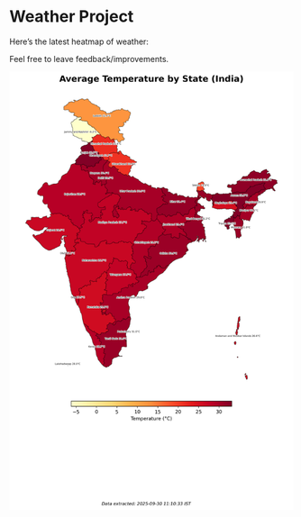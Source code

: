 # Weather Project

Here’s the latest heatmap of weather:

Feel free to leave feedback/improvements.

![India Heatmap](docs/assets/india_heatmap.png?v=DB6D53)
